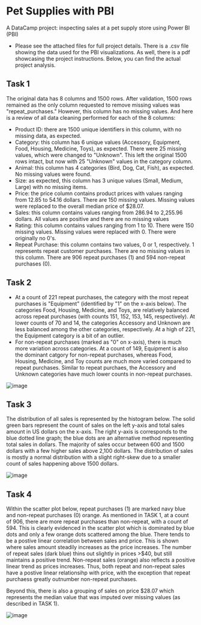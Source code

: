 # Pet Supplies with PBI
A DataCamp project: inspecting sales at a pet supply store using Power BI (PBI)
-  Please see the attached files for full project details.  There is a .csv file showing the data used for the PBI visualizations.  As well, there is a pdf showcasing the project instructions.  Below, you can find the actual project analysis.

## Task 1
The original data has 8 columns and 1500 rows. After validation, 1500 rows remained as the only column requested to remove missing values was "repeat_purchases." However, this column has no missing values. And here is a review of all data cleaning performed for each of the 8 columns:
- Product ID: there are 1500 unique identifiers in this column, with no missing data, as expected.
- Category: this column has 6 unique values (Accessory, Equipment, Food, Housing, Medicine, Toys), as expected. There were 25 missing values, which were changed to "Unknown". This left the original 1500 rows intact, but now with 25 "Unknown" values in the category column.
- Animal: this column has 4 categories (Bird, Dog, Cat, Fish), as expected. No missing values were found.
- Size: as expected, this column has 3 unique values (Small, Medium, Large) with no missing items.
- Price: the price column contains product prices with values ranging from 12.85 to 54.16 dollars. There are 150 missing values. Missing values were replaced to the overall median price of $28.07.
- Sales: this column contains values ranging from 286.94 to 2,255.96 dollars. All values are positive and there are no missing values
- Rating: this column contains values ranging from 1 to 10. There were 150 missing values. Missing values were replaced with 0. There were originally no 0's.
- Repeat Purchase: this column contains two values, 0 or 1, respectively. 1 represents repeat customer purchases. There are no missing values in this column. There are 906 repeat purchases (1) and 594 non-repeat purchases (0).

## Task 2
- At a count of 221 repeat purchases, the category with the most repeat purchases is "Equipment" (identified by "1" on the x-axis below). The categories Food, Housing, Medicine, and Toys, are relatively balanced across repeat purchases (with counts 151, 152, 153, 145, respectively). At lower counts of 70 and 14, the categories Accessory and Unknown are less balanced among the other categories, respectively. At a high of 221, the Equipment category is a bit of an outlier.
- For non-repeat purchases (marked as "0" on x-axis), there is much more variation across categories. At a count of 149, Equipment is also the dominant catgory for non-repeat purchases, whereas Food, Housing, Medicine, and Toy counts are much more varied compared to repeat purchases. Similar to repeat purchaes, the Accessory and Unknown categories have much lower counts in non-repeat purchases.
  
![image](https://github.com/user-attachments/assets/bfbb79f8-3ce9-4494-96b8-95929c98b0b5)

## Task 3

The distribution of all sales is represented by the histogram below. The solid green bars represent the count of sales on the left y-axis and total sales amount in US dollars on the x-axis. The right y-axis is corresponds to the blue dotted line graph; the blue dots are an alternative method representing total sales in dollars. The majority of sales occur between 600 and 1500 dollars with a few higher sales above 2,100 dollars. The distribution of sales is mostly a normal distribution with a slight right-skew due to a smaller count of sales happening above 1500 dollars.

![image](https://github.com/user-attachments/assets/ccf49070-1e91-4bde-a266-7a6cd3af8f9e)

## Task 4

Within the scatter plot below, repeat purchases (1) are marked navy blue and non-repeat purchases (0) orange. As mentioned in TASK 1, at a count of 906, there are more repeat purchases than non-repeat, with a count of 594. This is clearly evidenced in the scatter plot which is dominated by blue dots and only a few orange dots scattered among the blue. There tends to be a postive linear correlation between sales and price. This is shown where sales amount steadily increases as the price increases. The number of repeat sales (dark blue) thins out slightly in prices >$40, but still maintains a positive trend. Non-repeat sales (orange) also reflects a positive linear trend as prices increases. Thus, both repeat and non-repeat sales have a postive linear relationsihp with price, with the exception that repeat purchaess greatly outnumber non-repeat purchases.

Beyond this, there is also a grouping of sales on price $28.07 which represents the median value that was imputed over missing values (as described in TASK 1).

![image](https://github.com/user-attachments/assets/091bc042-8c5d-4258-95f5-3cfa3712f3a0)

